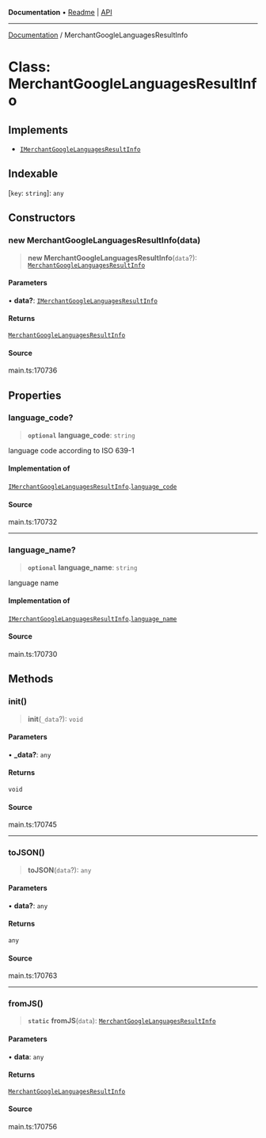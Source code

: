 **Documentation** • [Readme](../README.md) \| [API](../globals.md)

***

[Documentation](../README.md) / MerchantGoogleLanguagesResultInfo

# Class: MerchantGoogleLanguagesResultInfo

## Implements

- [`IMerchantGoogleLanguagesResultInfo`](../interfaces/IMerchantGoogleLanguagesResultInfo.md)

## Indexable

 \[`key`: `string`\]: `any`

## Constructors

### new MerchantGoogleLanguagesResultInfo(data)

> **new MerchantGoogleLanguagesResultInfo**(`data`?): [`MerchantGoogleLanguagesResultInfo`](MerchantGoogleLanguagesResultInfo.md)

#### Parameters

• **data?**: [`IMerchantGoogleLanguagesResultInfo`](../interfaces/IMerchantGoogleLanguagesResultInfo.md)

#### Returns

[`MerchantGoogleLanguagesResultInfo`](MerchantGoogleLanguagesResultInfo.md)

#### Source

main.ts:170736

## Properties

### language\_code?

> **`optional`** **language\_code**: `string`

language code according to ISO 639-1

#### Implementation of

[`IMerchantGoogleLanguagesResultInfo`](../interfaces/IMerchantGoogleLanguagesResultInfo.md).[`language_code`](../interfaces/IMerchantGoogleLanguagesResultInfo.md#language_code)

#### Source

main.ts:170732

***

### language\_name?

> **`optional`** **language\_name**: `string`

language name

#### Implementation of

[`IMerchantGoogleLanguagesResultInfo`](../interfaces/IMerchantGoogleLanguagesResultInfo.md).[`language_name`](../interfaces/IMerchantGoogleLanguagesResultInfo.md#language_name)

#### Source

main.ts:170730

## Methods

### init()

> **init**(`_data`?): `void`

#### Parameters

• **\_data?**: `any`

#### Returns

`void`

#### Source

main.ts:170745

***

### toJSON()

> **toJSON**(`data`?): `any`

#### Parameters

• **data?**: `any`

#### Returns

`any`

#### Source

main.ts:170763

***

### fromJS()

> **`static`** **fromJS**(`data`): [`MerchantGoogleLanguagesResultInfo`](MerchantGoogleLanguagesResultInfo.md)

#### Parameters

• **data**: `any`

#### Returns

[`MerchantGoogleLanguagesResultInfo`](MerchantGoogleLanguagesResultInfo.md)

#### Source

main.ts:170756
